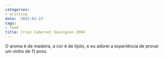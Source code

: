 ```yaml
---
categories:
- writting
date: '2015-03-23'
tags:
- food
title: Crios Cabernet Sauvignon 2004
---
```


O aroma é de madeira, a cor é de tijolo, e eu adorei a experiência de provar um vinho de 11 anos.

